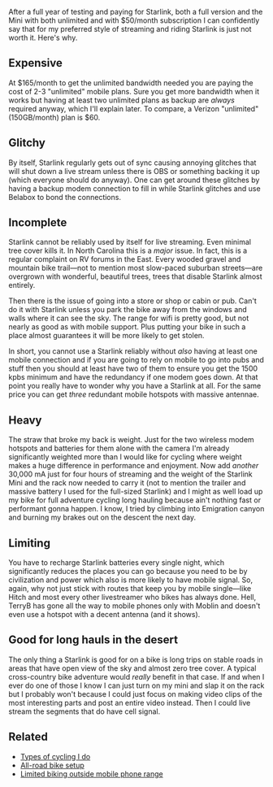 After a full year of testing and paying for Starlink, both a full version and the Mini with both unlimited and with $50/month subscription I can confidently say that for my preferred style of streaming and riding Starlink is just not worth it. Here's why.

## Expensive

At $165/month to get the unlimited bandwidth needed you are paying the cost of 2-3 "unlimited" mobile plans. Sure you get more bandwidth when it works but having at least two unlimited plans as backup are _always_ required anyway, which I'll explain later. To compare, a Verizon  "unlimited" (150GB/month) plan is $60.

## Glitchy

By itself, Starlink regularly gets out of sync causing annoying glitches that will shut down a live stream unless there is  OBS or something backing it up (which everyone should do anyway). One can get around these glitches by having a backup modem connection to fill in while Starlink glitches and use Belabox to bond the connections.

## Incomplete

Starlink cannot be reliably used by itself for live streaming. Even minimal tree cover kills it. In North Carolina this is a *major* issue.  In fact, this is a regular complaint on RV forums in the East. Every wooded gravel and mountain bike trail—not to mention most slow-paced suburban streets—are overgrown with wonderful, beautiful trees, trees that disable Starlink almost entirely. 

Then there is the issue of going into a store or shop or cabin or pub. Can't do it with Starlink unless you park the bike away from the windows and walls where it can see the sky. The range for wifi is pretty good, but not nearly as good as with mobile support. Plus putting your bike in such a place almost guarantees it will be more likely to get stolen. 

In short, you cannot use a Starlink reliably without *also* having at least one mobile connection and if you are going to rely on mobile to go into pubs and stuff then you should at least have two of them to ensure you get the 1500 kpbs minimum and have the redundancy if one modem goes down.  At that point you really have to wonder why you have a Starlink at all. For the same price you can get *three* redundant mobile hotspots with massive antennae.

## Heavy

The straw that broke my back is weight. Just for the two wireless modem hotspots and batteries for them alone with the camera I'm already significantly weighted more than I would like for cycling where weight makes a huge difference in performance and enjoyment. Now add _another_ 30,000 mA just for four hours of streaming and the weight of the Starlink Mini and the rack now needed to carry it (not to mention the trailer and massive battery I used for the full-sized Starlink) and I might as well load up my bike for full adventure cycling long hauling because ain't nothing fast or performant gonna happen. I know, I tried by climbing into Emigration canyon and burning my brakes out on the descent the next day.

## Limiting

You have to recharge Starlink batteries every single night, which significantly reduces the places you can go because you need to be by civilization and power which also is more likely to have mobile signal. So, again, why not just stick with routes that keep you by mobile single—like Hitch and most every other livestreamer who bikes has always done. Hell, TerryB has gone all the way to mobile phones only with Moblin and doesn't even use a hotspot with a decent antenna (and it shows).

## Good for long hauls in the desert

The only thing a Starlink is good for on a bike is long trips on stable roads in areas that have open view of the sky and almost zero tree cover.  A typical cross-country bike adventure would *really* benefit in that case. If and when I ever do one of those I know I can just turn on my mini and slap it on the rack but I probably won't because I could just focus on making video clips of the most interesting parts and post an entire video instead. Then I could live stream the segments that do have cell signal.

## Related

* [Types of cycling I do](Types%20of%20cycling%20I%20do.md)
* [All-road bike setup](All-road%20bike%20setup.md)
* [Limited biking outside mobile phone range](Limited%20biking%20outside%20mobile%20phone%20range.md)
